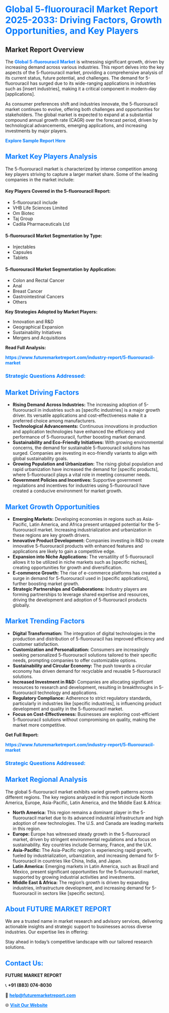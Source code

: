 <h1 style="color: #007BFF;">Global 5-fluorouracil Market Report 2025-2033: Driving Factors, Growth Opportunities, and Key Players</h1>

<section id="overview">
<h2>Market Report Overview</h2>
<p>The <a href="https://www.futuremarketreport.com/industry-report/5-fluorouracil-market" style="color: #007BFF; text-decoration: none;"><strong>Global 5-fluorouracil Market</strong></a> is witnessing significant growth, driven by increasing demand across various industries. This report delves into the key aspects of the 5-fluorouracil market, providing a comprehensive analysis of its current status, future potential, and challenges. The demand for 5-fluorouracil has surged due to its wide-ranging applications in industries such as [insert industries], making it a critical component in modern-day [applications].</p>
<p>As consumer preferences shift and industries innovate, the 5-fluorouracil market continues to evolve, offering both challenges and opportunities for stakeholders. The global market is expected to expand at a substantial compound annual growth rate (CAGR) over the forecast period, driven by technological advancements, emerging applications, and increasing investments by major players.</p>
</section>

<section id="overview">
<p><a href="https://www.futuremarketreport.com/request-sample/reportId=97204" style="color: #007BFF; text-decoration: none;"><strong>Explore Sample Report Here</strong></a></p>
</section>

<section id="key-players">
<h2 style="color: #007BFF;">Market Key Players Analysis</h2>
<p>The 5-fluorouracil market is characterized by intense competition among key players striving to capture a larger market share. Some of the leading companies in the market include:</p>
<h4>Key Players Covered in the 5-fluorouracil Report:</h4>
<ul><li>5-fluorouracil include</li><li>VHB Life Sciences Limited</li><li>Om Biotec</li><li>Taj Group</li><li>Cadila Pharmaceuticals Ltd</li></ul>
<h4>5-fluorouracil Market Segmentation by Type:</h4>
<ul><li>Injectables</li><li>Capsules</li><li>Tablets</li></ul>

<h4>5-fluorouracil Market Segmentation by Application:</h4>
<ul><li>Colon and Rectal Cancer</li><li>Anal</li><li>Breast Cancer</li><li>Gastrointestinal Cancers</li><li>Others</li></ul>
<p><strong>Key Strategies Adopted by Market Players:</strong></p>
<ul>
<li>Innovation and R&D</li>
<li>Geographical Expansion</li>
<li>Sustainability Initiatives</li>
<li>Mergers and Acquisitions</li>
</ul>
</section>

<section>
<p><strong>Read Full Analysis: </strong></p><a href="https://www.futuremarketreport.com/industry-report/5-fluorouracil-market" style="color: #007BFF; text-decoration: none;"><strong>https://www.futuremarketreport.com/industry-report/5-fluorouracil-market</strong></a>
<h3 style="color: #007BFF;">Strategic Questions Addressed:</h3>
</section>

<section id="driving-factors">
<h2 style="color: #007BFF;">Market Driving Factors</h2>
<ul>
<li><strong>Rising Demand Across Industries:</strong> The increasing adoption of 5-fluorouracil in industries such as [specific industries] is a major growth driver. Its versatile applications and cost-effectiveness make it a preferred choice among manufacturers.</li>
<li><strong>Technological Advancements:</strong> Continuous innovations in production and application technologies have enhanced the efficiency and performance of 5-fluorouracil, further boosting market demand.</li>
<li><strong>Sustainability and Eco-Friendly Initiatives:</strong> With growing environmental concerns, the demand for sustainable 5-fluorouracil solutions has surged. Companies are investing in eco-friendly variants to align with global sustainability goals.</li>
<li><strong>Growing Population and Urbanization:</strong> The rising global population and rapid urbanization have increased the demand for [specific products], where 5-fluorouracil plays a vital role in meeting consumer needs.</li>
<li><strong>Government Policies and Incentives:</strong> Supportive government regulations and incentives for industries using 5-fluorouracil have created a conducive environment for market growth.</li>
</ul>
</section>

<section id="growth-opportunities">
<h2 style="color: #007BFF;">Market Growth Opportunities</h2>
<ul>
<li><strong>Emerging Markets:</strong> Developing economies in regions such as Asia-Pacific, Latin America, and Africa present untapped potential for the 5-fluorouracil market. Increasing industrialization and urbanization in these regions are key growth drivers.</li>
<li><strong>Innovative Product Development:</strong> Companies investing in R&D to create innovative 5-fluorouracil products with enhanced features and applications are likely to gain a competitive edge.</li>
<li><strong>Expansion into Niche Applications:</strong> The versatility of 5-fluorouracil allows it to be utilized in niche markets such as [specific niches], creating opportunities for growth and diversification.</li>
<li><strong>E-commerce Growth:</strong> The rise of e-commerce platforms has created a surge in demand for 5-fluorouracil used in [specific applications], further boosting market growth.</li>
<li><strong>Strategic Partnerships and Collaborations:</strong> Industry players are forming partnerships to leverage shared expertise and resources, driving the development and adoption of 5-fluorouracil products globally.</li>
</ul>
</section>

<section id="trending-factors">
<h2 style="color: #007BFF;">Market Trending Factors</h2>
<ul>
<li><strong>Digital Transformation:</strong> The integration of digital technologies in the production and distribution of 5-fluorouracil has improved efficiency and customer satisfaction.</li>
<li><strong>Customization and Personalization:</strong> Consumers are increasingly seeking personalized 5-fluorouracil solutions tailored to their specific needs, prompting companies to offer customizable options.</li>
<li><strong>Sustainability and Circular Economy:</strong> The push towards a circular economy has driven demand for recyclable and reusable 5-fluorouracil solutions.</li>
<li><strong>Increased Investment in R&D:</strong> Companies are allocating significant resources to research and development, resulting in breakthroughs in 5-fluorouracil technology and applications.</li>
<li><strong>Regulatory Compliance:</strong> Adherence to strict regulatory standards, particularly in industries like [specific industries], is influencing product development and quality in the 5-fluorouracil market.</li>
<li><strong>Focus on Cost-Effectiveness:</strong> Businesses are exploring cost-efficient 5-fluorouracil solutions without compromising on quality, making the market more competitive.</li>
</ul>
</section>

<section>
<p><strong>Get Full Report: </strong></p><a href="https://www.futuremarketreport.com/industry-report/5-fluorouracil-market" style="color: #007BFF; text-decoration: none;"><strong>https://www.futuremarketreport.com/industry-report/5-fluorouracil-market</strong></a>
<h3 style="color: #007BFF;">Strategic Questions Addressed:</h3>
</section>


<section id="regional-analysis">
<h2 style="color: #007BFF;">Market Regional Analysis</h2>
<p>The global 5-fluorouracil market exhibits varied growth patterns across different regions. The key regions analyzed in this report include North America, Europe, Asia-Pacific, Latin America, and the Middle East & Africa:</p>
<ul>
<li><strong>North America:</strong> This region remains a dominant player in the 5-fluorouracil market due to its advanced industrial infrastructure and high adoption of new technologies. The U.S. and Canada are leading markets in this region.</li>
<li><strong>Europe:</strong> Europe has witnessed steady growth in the 5-fluorouracil market, driven by stringent environmental regulations and a focus on sustainability. Key countries include Germany, France, and the U.K.</li>
<li><strong>Asia-Pacific:</strong> The Asia-Pacific region is experiencing rapid growth, fueled by industrialization, urbanization, and increasing demand for 5-fluorouracil in countries like China, India, and Japan.</li>
<li><strong>Latin America:</strong> Emerging markets in Latin America, such as Brazil and Mexico, present significant opportunities for the 5-fluorouracil market, supported by growing industrial activities and investments.</li>
<li><strong>Middle East & Africa:</strong> The region’s growth is driven by expanding industries, infrastructure development, and increasing demand for 5-fluorouracil in sectors like [specific sectors].</li>
</ul>
</section>

<footer>
<h2 style="color: #007BFF;">About FUTURE MARKET REPORT</h2>
<p>We are a trusted name in market research and advisory services, delivering actionable insights and strategic support to businesses across diverse industries. Our expertise lies in offering:</p>

<p>Stay ahead in today’s competitive landscape with our tailored research solutions.</p>

<h2 style="color: #007BFF;">Contact Us:</h2>
<p><strong>FUTURE MARKET REPORT</strong></p>
<p>📞 <strong>+91 (883) 074-8030</strong></p>
<p>📧 <strong><a href="mailto:help@futuremarketreport.com" style="color: #007BFF;">help@futuremarketreport.com</a></strong></p>
<p>🌐 <strong><a href="https://www.futuremarketreport.com/" style="color: #007BFF;">Visit Our Website</a></strong></p>
</footer>